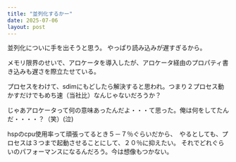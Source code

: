 ```yaml
---
title: "並列化するかー"
date: 2025-07-06
layout: post
---
```


並列化についに手を出そうと思う。
やっぱり読み込みが遅すぎるから。

メモリ限界のせいで、アロケータを導入したが、アロケータ経由のプロパティ書き込みも遅さを際立たせている。

プロセスをわけて、sdimにもどしたら解決すると思われ。つまり２プロセス動かすだけでもめち速（当社比）なんじゃないだろうか？

じゃあアロケータって何の意味あったんだよ・・・て思った。俺は何をしてたんだ・・・・？（笑）(泣)

hspのcpu使用率って頑張ってるとき５－７％ぐらいだから、　やるとしても、プロセスは３つまで起動させることにして、２０％に抑えたい。
それでどれぐらいのパフォーマンスになるんだろう。今は想像もつかない。
